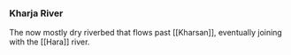 ### Kharja River

The now mostly dry riverbed that flows past [[Kharsan]], eventually joining with the [[Hara]] river. 